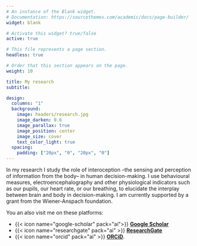 ```yaml
---
# An instance of the Blank widget.
# Documentation: https://sourcethemes.com/academic/docs/page-builder/
widget: blank

# Activate this widget? true/false
active: true

# This file represents a page section.
headless: true

# Order that this section appears on the page.
weight: 10

title: My research
subtitle:

design:
  columns: "1"
  background:
    image: headers/research.jpg
    image_darken: 0.6
    image_parallax: true
    image_position: center
    image_size: cover
    text_color_light: true
  spacing:
    padding: ["20px", "0", "20px", "0"]
---
```


In my research I study the role of interoception –the sensing and perception of information from the body– in human decision-making. I use behavioural measures, electroencephalography and other physiological indicators such as our pupils, our heart rate, or our breathing, to elucidate the interplay between brain and body in decision-making. I am currently supported by a grant from the Wiener-Anspach foundation.

You an also visit me on these platforms:
* {{< icon name="google-scholar" pack="ai">}} [**Google Scholar**](https://scholar.google.be/citations?user=DMIkLkMAAAAJ)
* {{< icon name="researchgate" pack="ai" >}} [**ResearchGate**](https://researchgate.net/profile/Santiago_Munoz-Moldes)
* {{< icon name="orcid" pack="ai" >}} [**ORCiD**](https://orcid.org/0000-0002-4015-8617).
